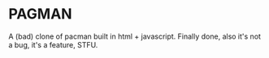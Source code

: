 # PAGMAN

A (bad) clone of pacman built in html + javascript. Finally done, also it's not a bug, it's a feature, STFU.
